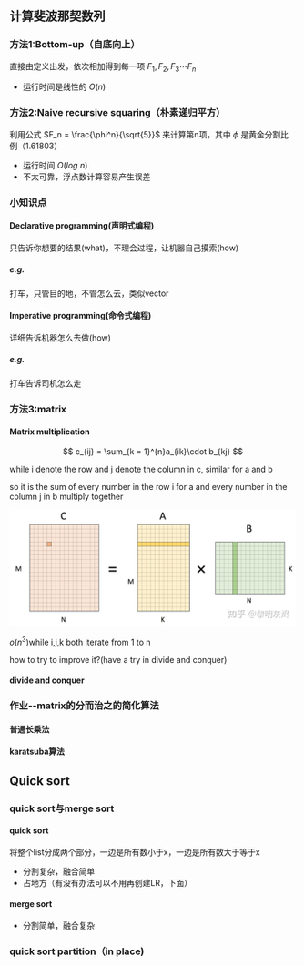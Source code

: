 ## 计算斐波那契数列

### 方法1:Bottom-up（自底向上）

直接由定义出发，依次相加得到每一项 $F_1,F_2,F_3\cdots F_n$​

* 运行时间是线性的 $O(n)$ 

### 方法2:Naive recursive squaring（朴素递归平方）

利用公式 $F_n = \frac{\phi^n}{\sqrt{5}}$ 来计算第n项，其中 $\phi$ 是黄金分割比例（1.61803）

* 运行时间 $O(log\ n)$ 
* 不太可靠，浮点数计算容易产生误差

### 小知识点

#### Declarative programming(声明式编程)

只告诉你想要的结果(what)，不理会过程，让机器自己摸索(how)

##### e.g.

打车，只管目的地，不管怎么去，类似vector

#### Imperative programming(命令式编程)

详细告诉机器怎么去做(how)

##### e.g.

打车告诉司机怎么走

### 方法3:matrix

#### Matrix multiplication

$$
c_{ij} = \sum_{k = 1}^{n}a_{ik}\cdot b_{kj}
$$

while i denote the row and j denote the column in c, similar for a and b

so it is the sum of every number in the row i for a and every number in the column j in b multiply together



![v2-a0f5b269dfad89b125680ec032896196_r](assets/v2-a0f5b269dfad89b125680ec032896196_r.jpg)

 $o(n^3)$​ while i,j,k both iterate from 1 to n

how to try to improve it?(have a try in divide and conquer)

#### divide and conquer

### 作业--matrix的分而治之的简化算法

#### 普通长乘法

#### karatsuba算法

## Quick sort

### quick sort与merge sort

#### quick sort

将整个list分成两个部分，一边是所有数小于x，一边是所有数大于等于x

* 分割复杂，融合简单
* 占地方（有没有办法可以不用再创建LR，下面）

#### merge sort

* 分割简单，融合复杂



### quick sort partition（in place)

